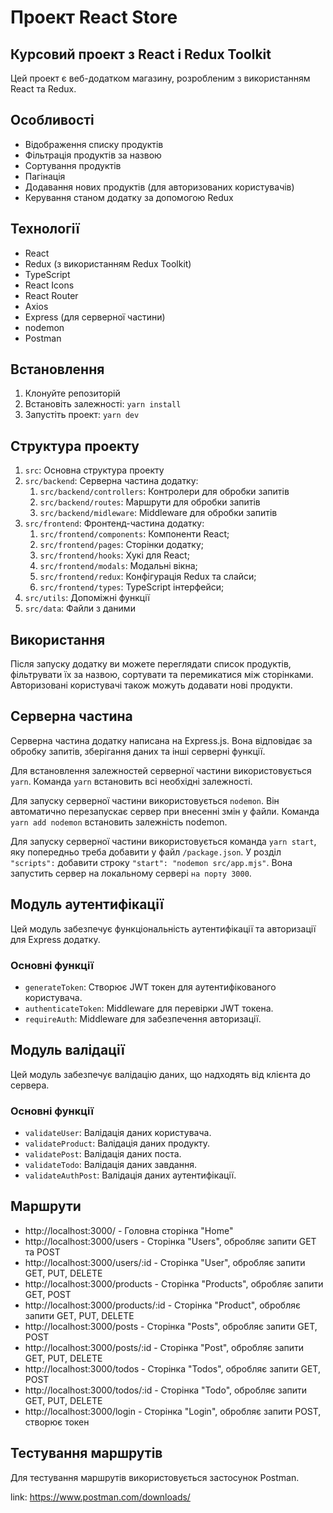 # Проект React Store

## Курсовий проект з React і Redux Toolkit

Цей проект є веб-додатком магазину, розробленим з використанням React та Redux.

## Особливості

- Відображення списку продуктів
- Фільтрація продуктів за назвою
- Сортування продуктів
- Пагінація
- Додавання нових продуктів (для авторизованих користувачів)
- Керування станом додатку за допомогою Redux

## Технології

- React
- Redux (з використанням Redux Toolkit)
- TypeScript
- React Icons
- React Router
- Axios
- Express (для серверної частини)
- nodemon
- Postman

## Встановлення

1. Клонуйте репозиторій
2. Встановіть залежності: `yarn install`
3. Запустіть проект: `yarn dev`

## Структура проекту

1. `src`: Основна структура проекту
2. `src/backend`: Серверна частина додатку:
   1. `src/backend/controllers`: Контролери для обробки запитів
   2. `src/backend/routes`: Маршрути для обробки запитів
   3. `src/backend/midleware`: Middleware для обробки запитів
3. `src/frontend`: Фронтенд-частина додатку:
   1. `src/frontend/components`: Компоненти React;
   2. `src/frontend/pages`: Сторінки додатку;
   3. `src/frontend/hooks`: Хукі для React;
   4. `src/frontend/modals`: Модальні вікна;
   5. `src/frontend/redux`: Конфігурація Redux та слайси;
   6. `src/frontend/types`: TypeScript інтерфейси;
4. `src/utils`: Допоміжні функції
5. `src/data`: Файли з даними

## Використання

Після запуску додатку ви можете переглядати список продуктів, фільтрувати їх за назвою, сортувати та перемикатися між сторінками. Авторизовані користувачі також можуть додавати нові продукти.

## Cерверна частина

Серверна частина додатку написана на Express.js. Вона відповідає за обробку запитів, зберігання даних та інші серверні функції.

Для встановлення залежностей серверної частини використовується `yarn`. Команда `yarn` встановить всі необхідні залежності.

Для запуску серверної частини використовується `nodemon`. Він автоматично перезапускає сервер при внесенні змін у файли. Команда `yarn add nodemon` встановить залежність nodemon.

Для запуску серверної частини використовується команда `yarn start`, яку попередньо треба добавити у файл `/package.json`. У розділ `"scripts":` добавити строку `"start": "nodemon src/app.mjs"`. Вона запустить сервер на локальному сервері `на порту 3000`.

## Модуль аутентифікації

Цей модуль забезпечує функціональність аутентифікації та авторизації для Express додатку.

### Основні функції

- `generateToken`: Створює JWT токен для аутентифікованого користувача.
- `authenticateToken`: Middleware для перевірки JWT токена.
- `requireAuth`: Middleware для забезпечення авторизації.

## Модуль валідації

Цей модуль забезпечує валідацію даних, що надходять від клієнта до сервера.

### Основні функції

- `validateUser`: Валідація даних користувача.
- `validateProduct`: Валідація даних продукту.
- `validatePost`: Валідація даних поста.
- `validateTodo`: Валідація даних завдання.
- `validateAuthPost`: Валідація даних аутентифікації.

## Маршрути

- http://localhost:3000/ - Головна сторінка "Home"
- http://localhost:3000/users - Сторінка "Users", обробляє запити GET та POST
- http://localhost:3000/users/:id - Сторінка "User", обробляє запити GET, PUT, DELETE
- http://localhost:3000/products - Сторінка "Products", обробляє запити GET, POST
- http://localhost:3000/products/:id - Сторінка "Product", обробляє запити GET, PUT, DELETE
- http://localhost:3000/posts - Сторінка "Posts", обробляє запити GET, POST
- http://localhost:3000/posts/:id - Сторінка "Post", обробляє запити GET, PUT, DELETE
- http://localhost:3000/todos - Сторінка "Todos", обробляє запити GET, POST
- http://localhost:3000/todos/:id - Сторінка "Todo", обробляє запити GET, PUT, DELETE
- http://localhost:3000/login - Сторінка "Login", обробляє запити POST, створює токен

## Тестування маршрутів

Для тестування маршрутів використовується застосунок Postman.

link: https://www.postman.com/downloads/
